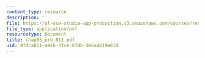 ```yaml
---
content_type: resource
description: ''
file: https://ol-ocw-studio-app-production.s3.amazonaws.com/courses/res-6-001-continuum-electromechanics-spring-2009/9fdca811a9eb3fce87db368a4419e83d_chap03_prb_811.pdf
file_type: application/pdf
resourcetype: Document
title: chap03_prb_811.pdf
uid: 9fdca811-a9eb-3fce-87db-368a4419e83d
---
```

